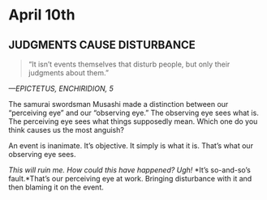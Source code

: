 # April 10th
## JUDGMENTS CAUSE DISTURBANCE

> “It isn’t events themselves that disturb people, but only their judgments about them.”

*—EPICTETUS, ENCHIRIDION, 5*

The samurai swordsman Musashi made a distinction between our “perceiving eye” and our “observing eye.” The observing eye sees what is. The perceiving eye sees what things supposedly mean. Which one do you think causes us the most anguish?

An event is inanimate. It’s objective. It simply is what it is. That’s what our observing eye sees.

*This will ruin me. How could this have happened?* *Ugh!* *It’s so-and-so’s fault.*That’s our perceiving eye at work. Bringing disturbance with it and then blaming it on the event.


